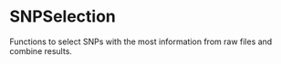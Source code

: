 # SNPSelection
Functions to select SNPs with the most information from raw files and combine results. 
